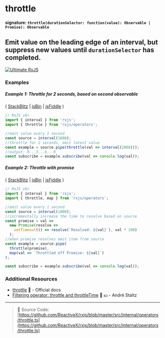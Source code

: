# throttle

#### signature: `throttle(durationSelector: function(value): Observable | Promise): Observable`

## Emit value on the leading edge of an interval, but suppress new values until `durationSelector` has completed.

[![Ultimate RxJS](https://drive.google.com/uc?export=view&id=1qq2-q-eVe-F_-d0eSvTyqaGRjpfLDdJz 'Ultimate RxJS')](https://ultimatecourses.com/courses/rxjs?ref=4)

### Examples

##### Example 1: Throttle for 2 seconds, based on second observable

(
[StackBlitz](https://stackblitz.com/edit/typescript-pfcmjw?file=index.ts&devtoolsheight=100)
| [jsBin](http://jsbin.com/wohefujipo/1/edit?js,console) |
[jsFiddle](https://jsfiddle.net/btroncone/h8na4m0p/) )

```js
// RxJS v6+
import { interval } from 'rxjs';
import { throttle } from 'rxjs/operators';

//emit value every 1 second
const source = interval(1000);
//throttle for 2 seconds, emit latest value
const example = source.pipe(throttle(val => interval(2000)));
//output: 0...3...6...9
const subscribe = example.subscribe(val => console.log(val));
```

##### Example 2: Throttle with promise

(
[StackBlitz](https://stackblitz.com/edit/typescript-g74v3q?file=index.ts&devtoolsheight=100)
| [jsBin](http://jsbin.com/seyaguwunu/1/edit?js,console) |
[jsFiddle](https://jsfiddle.net/btroncone/w5Lbzz9f/) )

```js
// RxJS v6+
import { interval } from 'rxjs';
import { throttle, map } from 'rxjs/operators';

//emit value every 1 second
const source = interval(1000);
//incrementally increase the time to resolve based on source
const promise = val =>
  new Promise(resolve =>
    setTimeout(() => resolve(`Resolved: ${val}`), val * 100)
  );
//when promise resolves emit item from source
const example = source.pipe(
  throttle(promise),
  map(val => `Throttled off Promise: ${val}`)
);

const subscribe = example.subscribe(val => console.log(val));
```

### Additional Resources

- [throttle](https://rxjs.dev/api/operators/throttle) 📰 - Official docs
- [Filtering operator: throttle and throttleTime](https://egghead.io/lessons/rxjs-filtering-operators-throttle-and-throttletime?course=rxjs-beyond-the-basics-operators-in-depth)
  🎥 💵 - André Staltz

---

> 📁 Source Code:
> [https://github.com/ReactiveX/rxjs/blob/master/src/internal/operators/throttle.ts](https://github.com/ReactiveX/rxjs/blob/master/src/internal/operators/throttle.ts)

